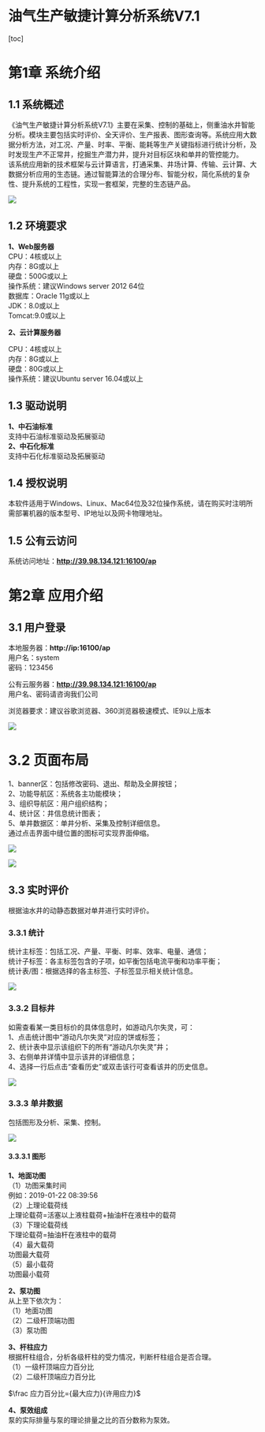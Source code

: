 # 油气生产敏捷计算分析系统V7.1

[toc]

# 第1章 系统介绍

## 1.1 系统概述

《油气生产敏捷计算分析系统V7.1》主要在采集、控制的基础上，侧重油水井智能分析。模块主要包括实时评价、全天评价、生产报表、图形查询等。系统应用大数据分析方法，对工况、产量、时率、平衡、能耗等生产关键指标进行统计分析，及时发现生产不正常井，挖掘生产潜力井，提升对目标区块和单井的管控能力。  
该系统应用新的技术框架与云计算语言，打通采集、井场计算、传输、云计算、大数据分析应用的生态链。通过智能算法的合理分布、智能分权，简化系统的复杂性、提升系统的工程性，实现一套框架，完整的生态链产品。

![](https://github.com/cosog-chentr/apmd/blob/master/Image/PNG/001.png?raw=true)

## 1.2 环境要求

**1、Web服务器**  
CPU：4核或以上  
内存：8G或以上  
硬盘：500G或以上  
操作系统：建议Windows server 2012 64位  
数据库：Oracle 11g或以上  
JDK：8.0或以上  
Tomcat:9.0或以上

**2、云计算服务器**

CPU：4核或以上  
内存：8G或以上  
硬盘：80G或以上  
操作系统：建议Ubuntu server 16.04或以上

## 1.3 驱动说明

**1、中石油标准**  
支持中石油标准驱动及拓展驱动  
**2、中石化标准**  
支持中石化标准驱动及拓展驱动

## 1.4 授权说明

本软件适用于Windows、Linux、Mac64位及32位操作系统，请在购买时注明所需部署机器的版本型号、IP地址以及网卡物理地址。

## 1.5 公有云访问

系统访问地址：**http://39.98.134.121:16100/ap**

# 第2章 应用介绍

## 3.1 用户登录

本地服务器：**http://ip:16100/ap**  
用户名：system  
密码：123456

公有云服务器：**http://39.98.134.121:16100/ap**  
用户名、密码请咨询我们公司

浏览器要求：建议谷歌浏览器、360浏览器极速模式、IE9以上版本

![](https://github.com/cosog-chentr/apmd/blob/master/Image/PNG/002.png?raw=true)


# 3.2 页面布局

1、banner区：包括修改密码、退出、帮助及全屏按钮；  
2、功能导航区：系统各主功能模块；  
3、组织导航区：用户组织结构；  
4、统计区：井信息统计图表；  
5、单井数据区：单井分析、采集及控制详细信息。  
通过点击界面中缝位置的图标可实现界面伸缩。

![](https://github.com/cosog-chentr/apmd/blob/master/Image/PNG/003.png?raw=true)

![](https://github.com/cosog-chentr/apmd/blob/master/Image/GIF/001.gif?raw=true)

## 3.3 实时评价

根据油水井的动静态数据对单井进行实时评价。

### 3.3.1 统计

统计主标签：包括工况、产量、平衡、时率、效率、电量、通信；  
统计子标签：各主标签包含的子项，如平衡包括电流平衡和功率平衡；  
统计表/图：根据选择的各主标签、子标签显示相关统计信息。

![](https://github.com/cosog-chentr/apmd/blob/master/Image/PNG/004.png?raw=true)

### 3.3.2 目标井

如需查看某一类目标价的具体信息时，如游动凡尔失灵，可：  
1、点击统计图中“游动凡尔失灵”对应的饼或标签；  
2、统计表中显示该组织下的所有“游动凡尔失灵”井；  
3、右侧单井详情中显示该井的详细信息；  
4、选择一行后点击“查看历史”或双击该行可查看该井的历史信息。

![](https://github.com/cosog-chentr/apmd/blob/master/Image/PNG/005.png?raw=true)

### 3.3.3 单井数据

包括图形及分析、采集、控制。

![](https://github.com/cosog-chentr/apmd/blob/master/Image/PNG/006.png?raw=true)

#### 3.3.3.1 图形

**1、地面功图**  
（1）功图采集时间  
例如：2019-01-22 08:39:56  
（2）上理论载荷线  
上理论载荷=活塞以上液柱载荷+抽油杆在液柱中的载荷  
（3）下理论载荷线  
下理论载荷=抽油杆在液柱中的载荷  
（4）最大载荷  
功图最大载荷  
（5）最小载荷  
功图最小载荷

**2、泵功图**  
从上至下依次为：  
（1）地面功图  
（2）二级杆顶端功图  
（3）泵功图

**3、杆柱应力**  
根据杆柱组合，分析各级杆柱的受力情况，判断杆柱组合是否合理。  
（1）一级杆顶端应力百分比  
（2）二级杆顶端应力百分比  

$\frac 应力百分比={最大应力}{许用应力}$

**4、泵效组成**  
泵的实际排量与泵的理论排量之比的百分数称为泵效。
